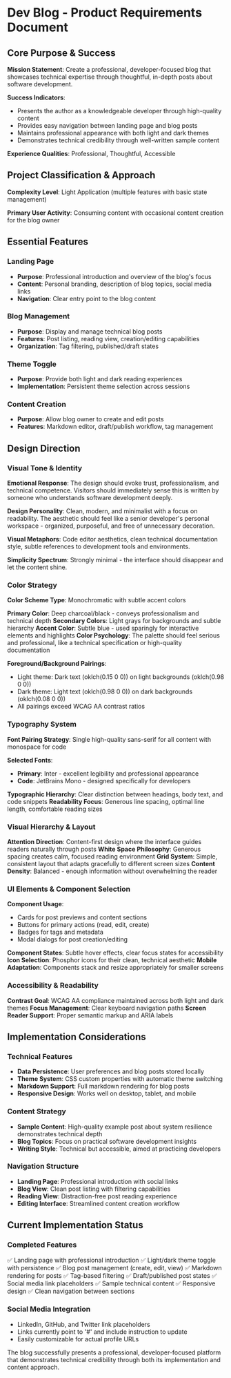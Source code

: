 # Dev Blog - Product Requirements Document

## Core Purpose & Success

**Mission Statement**: Create a professional, developer-focused blog that showcases technical expertise through thoughtful, in-depth posts about software development.

**Success Indicators**: 
- Presents the author as a knowledgeable developer through high-quality content
- Provides easy navigation between landing page and blog posts
- Maintains professional appearance with both light and dark themes
- Demonstrates technical credibility through well-written sample content

**Experience Qualities**: Professional, Thoughtful, Accessible

## Project Classification & Approach

**Complexity Level**: Light Application (multiple features with basic state management)

**Primary User Activity**: Consuming content with occasional content creation for the blog owner

## Essential Features

### Landing Page
- **Purpose**: Professional introduction and overview of the blog's focus
- **Content**: Personal branding, description of blog topics, social media links
- **Navigation**: Clear entry point to the blog content

### Blog Management
- **Purpose**: Display and manage technical blog posts
- **Features**: Post listing, reading view, creation/editing capabilities
- **Organization**: Tag filtering, published/draft states

### Theme Toggle
- **Purpose**: Provide both light and dark reading experiences
- **Implementation**: Persistent theme selection across sessions

### Content Creation
- **Purpose**: Allow blog owner to create and edit posts
- **Features**: Markdown editor, draft/publish workflow, tag management

## Design Direction

### Visual Tone & Identity
**Emotional Response**: The design should evoke trust, professionalism, and technical competence. Visitors should immediately sense this is written by someone who understands software development deeply.

**Design Personality**: Clean, modern, and minimalist with a focus on readability. The aesthetic should feel like a senior developer's personal workspace - organized, purposeful, and free of unnecessary decoration.

**Visual Metaphors**: Code editor aesthetics, clean technical documentation style, subtle references to development tools and environments.

**Simplicity Spectrum**: Strongly minimal - the interface should disappear and let the content shine.

### Color Strategy
**Color Scheme Type**: Monochromatic with subtle accent colors

**Primary Color**: Deep charcoal/black - conveys professionalism and technical depth
**Secondary Colors**: Light grays for backgrounds and subtle hierarchy
**Accent Color**: Subtle blue - used sparingly for interactive elements and highlights
**Color Psychology**: The palette should feel serious and professional, like a technical specification or high-quality documentation

**Foreground/Background Pairings**:
- Light theme: Dark text (oklch(0.15 0 0)) on light backgrounds (oklch(0.98 0 0))
- Dark theme: Light text (oklch(0.98 0 0)) on dark backgrounds (oklch(0.08 0 0))
- All pairings exceed WCAG AA contrast ratios

### Typography System
**Font Pairing Strategy**: Single high-quality sans-serif for all content with monospace for code

**Selected Fonts**: 
- **Primary**: Inter - excellent legibility and professional appearance
- **Code**: JetBrains Mono - designed specifically for developers

**Typographic Hierarchy**: Clear distinction between headings, body text, and code snippets
**Readability Focus**: Generous line spacing, optimal line length, comfortable reading sizes

### Visual Hierarchy & Layout
**Attention Direction**: Content-first design where the interface guides readers naturally through posts
**White Space Philosophy**: Generous spacing creates calm, focused reading environment
**Grid System**: Simple, consistent layout that adapts gracefully to different screen sizes
**Content Density**: Balanced - enough information without overwhelming the reader

### UI Elements & Component Selection
**Component Usage**: 
- Cards for post previews and content sections
- Buttons for primary actions (read, edit, create)
- Badges for tags and metadata
- Modal dialogs for post creation/editing

**Component States**: Subtle hover effects, clear focus states for accessibility
**Icon Selection**: Phosphor icons for their clean, technical aesthetic
**Mobile Adaptation**: Components stack and resize appropriately for smaller screens

### Accessibility & Readability
**Contrast Goal**: WCAG AA compliance maintained across both light and dark themes
**Focus Management**: Clear keyboard navigation paths
**Screen Reader Support**: Proper semantic markup and ARIA labels

## Implementation Considerations

### Technical Features
- **Data Persistence**: User preferences and blog posts stored locally
- **Theme System**: CSS custom properties with automatic theme switching
- **Markdown Support**: Full markdown rendering for blog posts
- **Responsive Design**: Works well on desktop, tablet, and mobile

### Content Strategy
- **Sample Content**: High-quality example post about system resilience demonstrates technical depth
- **Blog Topics**: Focus on practical software development insights
- **Writing Style**: Technical but accessible, aimed at practicing developers

### Navigation Structure
- **Landing Page**: Professional introduction with social links
- **Blog View**: Clean post listing with filtering capabilities
- **Reading View**: Distraction-free post reading experience
- **Editing Interface**: Streamlined content creation workflow

## Current Implementation Status

### Completed Features
✅ Landing page with professional introduction
✅ Light/dark theme toggle with persistence
✅ Blog post management (create, edit, view)
✅ Markdown rendering for posts
✅ Tag-based filtering
✅ Draft/published post states
✅ Social media link placeholders
✅ Sample technical content
✅ Responsive design
✅ Clean navigation between sections

### Social Media Integration
- LinkedIn, GitHub, and Twitter link placeholders
- Links currently point to '#' and include instruction to update
- Easily customizable for actual profile URLs

The blog successfully presents a professional, developer-focused platform that demonstrates technical credibility through both its implementation and content approach.
